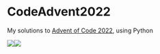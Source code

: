 # CodeAdvent2022

My solutions to [Advent of Code 2022](https://adventofcode.com/2022), using Python

![](https://img.shields.io/badge/day%20📅-18-blue)![](https://img.shields.io/badge/stars%20⭐-34-yellow)